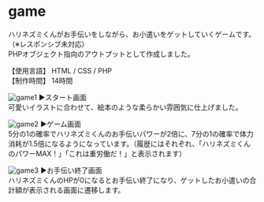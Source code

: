 # game

ハリネズミくんがお手伝いをしながら、お小遣いをゲットしていくゲームです。（※レスポンシブ未対応）<br>
PHPオブジェクト指向のアウトプットとして作成しました。<br>

【使用言語】 HTML / CSS / PHP<br>
【制作時間】 14時間<br>

![game1](https://user-images.githubusercontent.com/65000342/81392783-23af5a00-915a-11ea-9963-42d4e774c8ae.png)
▶︎スタート画面<br>
可愛いイラストに合わせて、絵本のような柔らかい雰囲気に仕上げました。<br>


![game2](https://user-images.githubusercontent.com/65000342/81392791-24e08700-915a-11ea-9a0a-38e4d6374214.png)
▶︎ゲーム画面<br>
5分の1の確率でハリネズミくんのお手伝いパワーが2倍に、7分の1の確率で体力消耗が1.5倍になるようになっています。（履歴にはそれぞれ、「ハリネズミくんのパワーMAX！」「これは重労働だ！」と表示されます）<br>


![game3](https://user-images.githubusercontent.com/65000342/81392795-2611b400-915a-11ea-9687-aa91929772b6.png)
▶︎お手伝い終了画面<br>
ハリネズミくんのHPが0になるとお手伝い終了になり、ゲットしたお小遣いの合計額が表示される画面に遷移します。<br>
